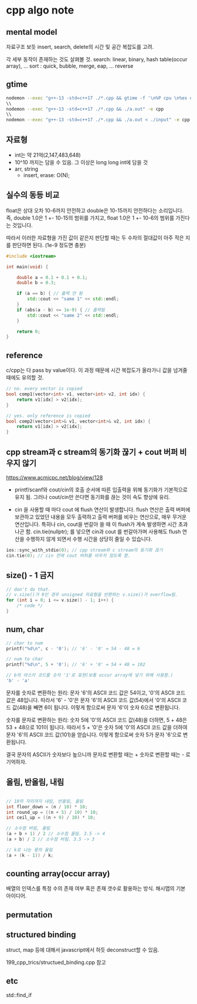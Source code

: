 # cpp algo note

## mental model

자료구조 보듯 insert, search, delete의 시간 및 공간 복잡도를 고려.

각 세부 동작이 존재하는 것도 살펴볼 것.
search: linear, binary, hash table(occur array), ...
sort : quick, bubble, merge, eap, ...
reverse

## gtime

```bash
nodemon --exec "g++-13 -std=c++17 ./*.cpp && gtime -f '\n%P cpu \n%es exeuction time\nmomery %MKB' ./a.out < ./input" -e cpp c
\\
nodemon --exec "g++-13 -std=c++17 ./*.cpp && ./a.out" -e cpp
\\
nodemon --exec "g++-13 -std=c++17 ./*.cpp && ./a.out < ./input" -e cpp
```

## 자료형

-   int는 약 21억(2,147,483,648)
-   10^10 까지는 담을 수 있음. 그 이상은 long long int에 담을 것
-   arr, string
    -   insert, erase: O(N);

## 실수의 동등 비교

float은 상대 오차 10-6까지 안전하고 double은 10-15까지 안전하다는 소리입니다.
즉, double 1.0은 1 +- 10-15의 범위를 가지고, float 1.0은 1 +- 10-6의 범위를 가진다는 것입니다.

따라서 이러한 자료형을 가진 값이 같은지 판단할 때는 두 수차의 절대값이 아주 작은 지를 판단하면 된다. (1e-9 정도면 충분)

```cpp
#include <iostream>

int main(void) {

    double a = 0.1 + 0.1 + 0.1;
    double b = 0.3;

    if (a == b) { // 출력 안 됨
        std::cout << "same 1" << std::endl;
    }
    if (abs(a - b) <= 1e-9) { // 출력됨
        std::cout << "same 2" << std::endl;
    }

    return 0;
}
```

## reference

c/cpp는 다 pass by value이다. 이 과정 때문에 시간 복잡도가 올라가니 값을 넘겨줄 때에도 유의할 것.

```cpp
// no. every vector is copied
bool comp1(vector<int> v1, vector<int> v2, int idx) {
    return v1[idx] > v2[idx];
}

// yes. only reference is copied
bool comp2(vector<int>& v1, vector<int>& v2, int idx) {
    return v1[idx] > v2[idx];
}
```

## cpp stream과 c stream의 동기화 끊기 + cout 버퍼 비우지 않기

https://www.acmicpc.net/blog/view/128

-   printf/scanf와 cout/cin의 호출 순서에 따른 입출력을 위해 동기화가 기본적으로 유지 됨. 그러나 cout/cin만 쓴다면 동기화를 끊는 것이 속도 향상에 유리.

-   cin 을 사용할 때 마다 cout 에 flush 연산이 발생합니다. flush 연산은 출력 버퍼에 보관하고 있었던 내용을 모두 출력하고 출력 버퍼를 비우는 연산으로, 매우 무거운 연산입니다. 특히나 cin, cout을 번갈아 쓸 때 이 flush가 계속 발생하면 시간 초과 나곤 함. cin.tie(nullptr); 를 넣으면 cin과 cout 를 번갈아가며 사용해도 flush 연산을 수행하지 않게 되면서 수행 시간을 상당히 줄일 수 있습니다.

```cpp
ios::sync_with_stdio(0); // cpp stream와 c stream의 동기화 끊기
cin.tie(0); // cin 전에 cout 버퍼를 비우지 않도록 함.
```

## size() - 1 금지

```cpp
// don't do that.
// v.size()가 0인 경우 unsigned 자료형을 반환하는 v.size()가 overflow됨.
for (int i = 0; i <= v.size() - 1; i++) {
    /* code */
}
```

## num, char

```c
// char to num
printf("%d\n", c - '0'); // '6' - '0' = 54 - 48 = 6

// num to char
printf("%d\n", 5 + '0'); // '6' + '0' = 54 + 48 = 102

// b의 아스키 코드를 숫자 '1'로 표현(보통 occur array에 넣기 위해 사용함.)
'b' - 'a'
```

문자를 숫자로 변환하는 원리:
문자 '6'의 ASCII 코드 값은 54이고, '0'의 ASCII 코드 값은 48입니다.
따라서 '6' - '0'은 문자 '6'의 ASCII 코드 값(54)에서 '0'의 ASCII 코드 값(48)을 빼면 6이 됩니다. 이렇게 함으로써 문자 '6'이 숫자 6으로 변환됩니다.

숫자를 문자로 변환하는 원리:
숫자 5에 '0'의 ASCII 코드 값(48)을 더하면, 5 + 48은 53 + 48으로 101이 됩니다.
따라서 5 + '0'은 숫자 5에 '0'의 ASCII 코드 값을 더하여 문자 '6'의 ASCII 코드 값(101)을 얻습니다. 이렇게 함으로써 숫자 5가 문자 '6'으로 변환됩니다.

결국 문자의 ASCII가 숫자보다 높으니까 문자로 변환할 때는 + 숫자로 변환할 때는 - 로 기억하자.

## 올림, 반올림, 내림

```c

// 10의 자리까지 내림, 반올림, 올림
int floor_down = (n / 10) * 10;
int round_up = ((n + 5) / 10) * 10;
int ceil_up = ((n + 9) / 10) * 10;

// 소수점 버림, 올림
(a + b + 1) / 2 // 소수점 올림. 3.5 -> 4
(a + b) / 2 // 소수점 버림. 3.5 -> 3

// k로 나눈 몫의 올림
(a + (k - 1)) / k;
```

## counting array(occur array)

배열의 인덱스를 특정 수의 존재 여부 혹은 존재 갯수로 활용하는 방식.
해시맵의 기본 아이디어.

## permutation

## structured binding

struct, map 등에 대해서 javascript에서 하듯 deconstruct할 수 있음.

199_cpp_trics/structued_binding.cpp 참고

## etc

std::find_if
